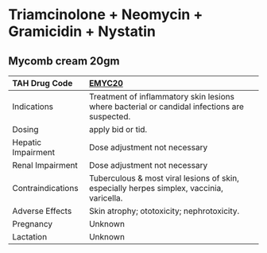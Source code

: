 # Triamcinolone + Neomycin + Gramicidin + Nystatin

## Mycomb cream 20gm

| TAH Drug Code      | [**EMYC20**](https://www.tahsda.org.tw/drugs/hissearch.php?drug_code=EMYC20)                 |
|:-------------------|:---------------------------------------------------------------------------------------------|
| Indications        | Treatment of inflammatory skin lesions where bacterial or candidal infections are suspected. |
| Dosing             | apply bid or tid.                                                                            |
| Hepatic Impairment | Dose adjustment not necessary                                                                |
| Renal Impairment   | Dose adjustment not necessary                                                                |
| Contraindications  | Tuberculous & most viral lesions of skin, especially herpes simplex, vaccinia, varicella.    |
| Adverse Effects    | Skin atrophy; ototoxicity; nephrotoxicity.                                                   |
| Pregnancy          | Unknown                                                                                      |
| Lactation          | Unknown                                                                                      |

